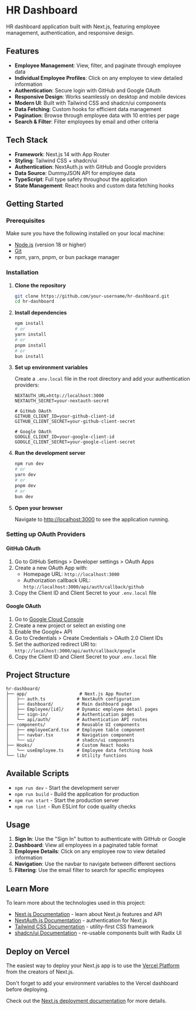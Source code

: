 # HR Dashboard

HR dashboard application built with Next.js, featuring employee management, authentication, and responsive design.

## Features

- **Employee Management**: View, filter, and paginate through employee data
- **Individual Employee Profiles**: Click on any employee to view detailed information
- **Authentication**: Secure login with GitHub and Google OAuth
- **Responsive Design**: Works seamlessly on desktop and mobile devices
- **Modern UI**: Built with Tailwind CSS and shadcn/ui components
- **Data Fetching**: Custom hooks for efficient data management
- **Pagination**: Browse through employee data with 10 entries per page
- **Search & Filter**: Filter employees by email and other criteria

## Tech Stack

- **Framework**: Next.js 14 with App Router
- **Styling**: Tailwind CSS + shadcn/ui
- **Authentication**: NextAuth.js with GitHub and Google providers
- **Data Source**: DummyJSON API for employee data
- **TypeScript**: Full type safety throughout the application
- **State Management**: React hooks and custom data fetching hooks

## Getting Started

### Prerequisites

Make sure you have the following installed on your local machine:

- [Node.js](https://nodejs.org/) (version 18 or higher)
- [Git](https://git-scm.com/)
- npm, yarn, pnpm, or bun package manager

### Installation

1. **Clone the repository**

   ```bash
   git clone https://github.com/your-username/hr-dashboard.git
   cd hr-dashboard
   ```

2. **Install dependencies**

   ```bash
   npm install
   # or
   yarn install
   # or
   pnpm install
   # or
   bun install
   ```

3. **Set up environment variables**

   Create a `.env.local` file in the root directory and add your authentication providers:

   ```env
   NEXTAUTH_URL=http://localhost:3000
   NEXTAUTH_SECRET=your-nextauth-secret

   # GitHub OAuth
   GITHUB_CLIENT_ID=your-github-client-id
   GITHUB_CLIENT_SECRET=your-github-client-secret

   # Google OAuth
   GOOGLE_CLIENT_ID=your-google-client-id
   GOOGLE_CLIENT_SECRET=your-google-client-secret
   ```

4. **Run the development server**

   ```bash
   npm run dev
   # or
   yarn dev
   # or
   pnpm dev
   # or
   bun dev
   ```

5. **Open your browser**

   Navigate to [http://localhost:3000](http://localhost:3000) to see the application running.

### Setting up OAuth Providers

#### GitHub OAuth

1. Go to GitHub Settings > Developer settings > OAuth Apps
2. Create a new OAuth App with:
   - Homepage URL: `http://localhost:3000`
   - Authorization callback URL: `http://localhost:3000/api/auth/callback/github`
3. Copy the Client ID and Client Secret to your `.env.local` file

#### Google OAuth

1. Go to [Google Cloud Console](https://console.cloud.google.com/)
2. Create a new project or select an existing one
3. Enable the Google+ API
4. Go to Credentials > Create Credentials > OAuth 2.0 Client IDs
5. Set the authorized redirect URI to: `http://localhost:3000/api/auth/callback/google`
6. Copy the Client ID and Client Secret to your `.env.local` file

## Project Structure

```
hr-dashboard/
├── app/                    # Next.js App Router
│   ├── auth.ts            # NextAuth configuration
│   ├── dashboard/         # Main dashboard page
│   ├── Employee/[id]/     # Dynamic employee detail pages
│   ├── sign-in/           # Authentication pages
│   └── api/auth/          # Authentication API routes
├── components/            # Reusable UI components
│   ├── employeeCard.tsx   # Employee table component
│   ├── navbar.tsx         # Navigation component
│   └── ui/                # shadcn/ui components
├── Hooks/                 # Custom React hooks
│   └── useEmployee.ts     # Employee data fetching hook
└── lib/                   # Utility functions
```

## Available Scripts

- `npm run dev` - Start the development server
- `npm run build` - Build the application for production
- `npm run start` - Start the production server
- `npm run lint` - Run ESLint for code quality checks

## Usage

1. **Sign In**: Use the "Sign In" button to authenticate with GitHub or Google
2. **Dashboard**: View all employees in a paginated table format
3. **Employee Details**: Click on any employee row to view detailed information
4. **Navigation**: Use the navbar to navigate between different sections
5. **Filtering**: Use the email filter to search for specific employees

## Learn More

To learn more about the technologies used in this project:

- [Next.js Documentation](https://nextjs.org/docs) - learn about Next.js features and API
- [NextAuth.js Documentation](https://next-auth.js.org/) - authentication for Next.js
- [Tailwind CSS Documentation](https://tailwindcss.com/docs) - utility-first CSS framework
- [shadcn/ui Documentation](https://ui.shadcn.com/) - re-usable components built with Radix UI

## Deploy on Vercel

The easiest way to deploy your Next.js app is to use the [Vercel Platform](https://vercel.com/new?utm_medium=default-template&filter=next.js&utm_source=create-next-app&utm_campaign=create-next-app-readme) from the creators of Next.js.

Don't forget to add your environment variables to the Vercel dashboard before deploying.

Check out the [Next.js deployment documentation](https://nextjs.org/docs/app/building-your-application/deploying) for more details.
